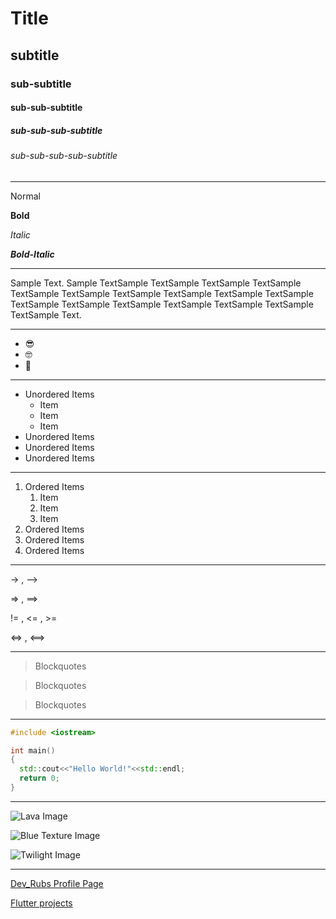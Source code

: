 # Title

## subtitle

### sub-subtitle

#### sub-sub-subtitle

##### sub-sub-sub-subtitle

###### sub-sub-sub-sub-subtitle

---

Normal

**Bold**

*Italic*

***Bold-Italic***

---

Sample Text. Sample TextSample TextSample TextSample TextSample TextSample TextSample TextSample TextSample TextSample TextSample TextSample TextSample TextSample TextSample TextSample TextSample TextSample Text.

---

* 😎
* 🤓
* 🧐

---

* Unordered Items
  * Item
  * Item
  * Item
* Unordered Items
* Unordered Items
* Unordered Items

---

1. Ordered Items
    1. Item
    2. Item
    3. Item
2. Ordered Items
3. Ordered Items
4. Ordered Items

---
->
, -->

=>
, ==>

!=
, <=
, >=

<=>
, <==>

---

> Blockquotes

> Blockquotes

> Blockquotes

---

```cpp
#include <iostream>

int main()
{
  std::cout<<"Hello World!"<<std::endl;
  return 0;
}
```

---

![Lava Image](https://images.pexels.com/photos/7267852/pexels-photo-7267852.jpeg?auto=compress&cs=tinysrgb&w=1260&h=750&dpr=1)

![Blue Texture Image](https://images.pexels.com/photos/2441454/pexels-photo-2441454.jpeg?auto=compress&cs=tinysrgb&w=1260&h=750&dpr=1)

![Twilight Image](https://images.pexels.com/photos/2693529/pexels-photo-2693529.jpeg?auto=compress&cs=tinysrgb&w=1260&h=750&dpr=1)

---

[Dev_Rubs Profile Page](https://github.com/RubemNto)

[Flutter projects](https://github.com/RubemNto/Flutter_Projects)
